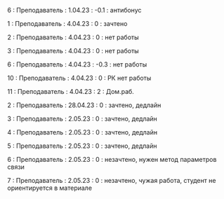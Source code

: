 6 : Преподаватель : 1.04.23 : -0.1 : антибонус

1 : Преподаватель : 4.04.23 : 0 : зачтено

2 : Преподаватель : 4.04.23 : 0 : нет работы

3 : Преподаватель : 4.04.23 : 0 : нет работы

6 : Преподаватель : 4.04.23 : -0.3 : нет работы

10 : Преподаватель : 4.04.23 : 0 : РК нет работы

11 : Преподаватель : 4.04.23 : 2 : Дом.раб.

2 : Преподаватель : 28.04.23 : 0 : зачтено, дедлайн

3 : Преподаватель : 2.05.23 : 0 : зачтено, дедлайн

4 : Преподаватель : 2.05.23 : 0 : зачтено, дедлайн

5 : Преподаватель : 2.05.23 : 0 : зачтено, дедлайн

6 : Преподаватель : 2.05.23 : 0 : незачтено, нужен метод параметров связи

7 : Преподаватель : 2.05.23 : 0 : незачтено, чужая работа, студент не ориентируется в материале


